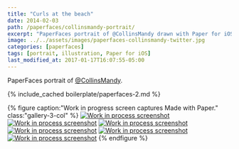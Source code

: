 ```yaml
---
title: "Curls at the beach"
date: 2014-02-03
path: /paperfaces/collinsmandy-portrait/
excerpt: "PaperFaces portrait of @CollinsMandy drawn with Paper for iOS on an iPad."
image: ../../assets/images/paperfaces-collinsmandy-twitter.jpg
categories: [paperfaces]
tags: [portrait, illustration, Paper for iOS]
last_modified_at: 2017-01-17T16:07:55-05:00
---
```


PaperFaces portrait of [@CollinsMandy](https://twitter.com/CollinsMandy).

{% include_cached boilerplate/paperfaces-2.md %}

{% figure caption:"Work in progress screen captures Made with Paper." class:"gallery-3-col" %}
[![Work in process screenshot](../../assets/images/paperfaces-collinsmandy-process-1-600.jpg)](../../assets/images/paperfaces-collinsmandy-process-1-lg.jpg)
[![Work in process screenshot](../../assets/images/paperfaces-collinsmandy-process-2-600.jpg)](../../assets/images/paperfaces-collinsmandy-process-2-lg.jpg)
[![Work in process screenshot](../../assets/images/paperfaces-collinsmandy-process-3-600.jpg)](../../assets/images/paperfaces-collinsmandy-process-3-lg.jpg)
[![Work in process screenshot](../../assets/images/paperfaces-collinsmandy-process-4-600.jpg)](../../assets/images/paperfaces-collinsmandy-process-4-lg.jpg)
[![Work in process screenshot](../../assets/images/paperfaces-collinsmandy-process-5-600.jpg)](../../assets/images/paperfaces-collinsmandy-process-5-lg.jpg)
[![Work in process screenshot](../../assets/images/paperfaces-collinsmandy-process-6-600.jpg)](../../assets/images/paperfaces-collinsmandy-process-6-lg.jpg)
{% endfigure %}
